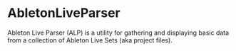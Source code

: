 # AbletonLiveParser

Ableton Live Parser (ALP) is a utility for gathering and displaying basic data from a collection of Ableton Live Sets (aka project files).